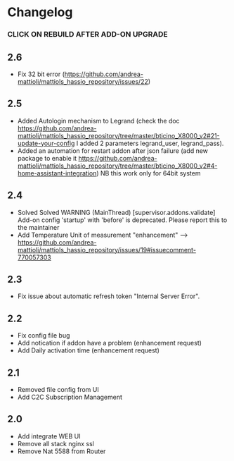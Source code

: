 # Changelog
### CLICK ON REBUILD AFTER ADD-ON UPGRADE
## 2.6
- Fix 32 bit error (https://github.com/andrea-mattioli/mattiols_hassio_repository/issues/22)
## 2.5
- Added Autologin mechanism to Legrand (check the doc https://github.com/andrea-mattioli/mattiols_hassio_repository/tree/master/bticino_X8000_v2#21-update-your-config I added 2 parameters legrand_user, legrand_pass).
- Added an automation for restart addon after json failure (add new package to enable it https://github.com/andrea-mattioli/mattiols_hassio_repository/tree/master/bticino_X8000_v2#4-home-assistant-integration)
NB this work only for 64bit system
## 2.4
- Solved Solved WARNING (MainThread) [supervisor.addons.validate] Add-on config 'startup' with 'before' is deprecated. Please report this to the maintainer
- Add Temperature Unit of measurement "enhancement" --> https://github.com/andrea-mattioli/mattiols_hassio_repository/issues/19#issuecomment-770057303
## 2.3
- Fix issue about automatic refresh token "Internal Server Error".

## 2.2
- Fix config file bug
- Add notication if addon have a problem (enhancement request)
- Add Daily activation time (enhancement request)

## 2.1
- Removed file config from UI
- Add C2C Subscription Management 

## 2.0
- Add integrate WEB UI
- Remove all stack nginx ssl 
- Remove Nat 5588 from Router
